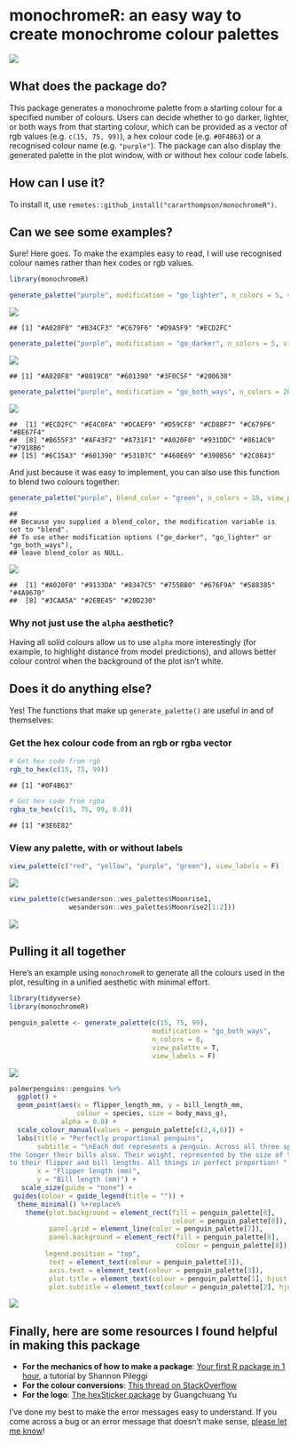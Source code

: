 monochromeR: an easy way to create monochrome colour palettes
================

![](inst/figures/logo-social.PNG)

## What does the package do?

This package generates a monochrome palette from a starting colour for a
specified number of colours. Users can decide whether to go darker,
lighter, or both ways from that starting colour, which can be provided
as a vector of rgb values (e.g. `c(15, 75, 99)`), a hex colour code
(e.g. `#0F4B63`) or a recognised colour name (e.g. `"purple"`). The
package can also display the generated palette in the plot window, with
or without hex colour code labels.

## How can I use it?

To install it, use
`remotes::github_install("cararthompson/monochromeR")`.

## Can we see some examples?

Sure! Here goes. To make the examples easy to read, I will use
recognised colour names rather than hex codes or rgb values.

``` r
library(monochromeR)

generate_palette("purple", modification = "go_lighter", n_colors = 5, view_palette = T)
```

![](README_files/figure-gfm/unnamed-chunk-1-1.png)<!-- -->

    ## [1] "#A020F0" "#B34CF3" "#C679F6" "#D9A5F9" "#ECD2FC"

``` r
generate_palette("purple", modification = "go_darker", n_colors = 5, view_palette = T, view_labels = F)
```

![](README_files/figure-gfm/unnamed-chunk-2-1.png)<!-- -->

    ## [1] "#A020F0" "#8019C0" "#601390" "#3F0C5F" "#200630"

``` r
generate_palette("purple", modification = "go_both_ways", n_colors = 20, view_palette = T, view_labels = F)
```

![](README_files/figure-gfm/unnamed-chunk-3-1.png)<!-- -->

    ##  [1] "#ECD2FC" "#E4C0FA" "#DCAEF9" "#D59CF8" "#CD8BF7" "#C679F6" "#BE67F4"
    ##  [8] "#B655F3" "#AF43F2" "#A731F1" "#A020F0" "#931DDC" "#861AC9" "#7918B6"
    ## [15] "#6C15A3" "#601390" "#53107C" "#460E69" "#390B56" "#2C0843"

And just because it was easy to implement, you can also use this
function to blend two colours together:

``` r
generate_palette("purple", blend_color = "green", n_colors = 10, view_palette = T, view_labels = F)
```

    ## 
    ## Because you supplied a blend_color, the modification variable is set to "blend".
    ## To use other modification options ("go_darker", "go_lighter" or "go_both_ways"),
    ## leave blend_color as NULL.

![](README_files/figure-gfm/unnamed-chunk-4-1.png)<!-- -->

    ##  [1] "#A020F0" "#9133DA" "#8347C5" "#755BB0" "#676F9A" "#588385" "#4A9670"
    ##  [8] "#3CAA5A" "#2EBE45" "#20D230"

### Why not just use the `alpha` aesthetic?

Having all solid colours allow us to use `alpha` more interestingly (for
example, to highlight distance from model predictions), and allows
better colour control when the background of the plot isn’t white.

## Does it do anything else?

Yes! The functions that make up `generate_palette()` are useful in and
of themselves:

### Get the hex colour code from an rgb or rgba vector

``` r
# Get hex code from rgb
rgb_to_hex(c(15, 75, 99))
```

    ## [1] "#0F4B63"

``` r
# Get hex code from rgba
rgba_to_hex(c(15, 75, 99, 0.8))
```

    ## [1] "#3E6E82"

### View any palette, with or without labels

``` r
view_palette(c("red", "yellow", "purple", "green"), view_labels = F)
```

![](README_files/figure-gfm/unnamed-chunk-6-1.png)<!-- -->

``` r
view_palette(c(wesanderson::wes_palettes$Moonrise1,
               wesanderson::wes_palettes$Moonrise2[1:2]))
```

![](README_files/figure-gfm/unnamed-chunk-6-2.png)<!-- -->

## Pulling it all together

Here’s an example using `monochromeR` to generate all the colours used
in the plot, resulting in a unified aesthetic with minimal effort.

``` r
library(tidyverse)
library(monochromeR)

penguin_palette <- generate_palette(c(15, 75, 99), 
                                    modification = "go_both_ways", 
                                    n_colors = 8,
                                    view_palette = T,
                                    view_labels = F)
```

![](README_files/figure-gfm/penguin_plot-1.png)<!-- -->

``` r
palmerpenguins::penguins %>%
  ggplot() +
  geom_point(aes(x = flipper_length_mm, y = bill_length_mm, 
                 colour = species, size = body_mass_g),
             alpha = 0.8) +
  scale_colour_manual(values = penguin_palette[c(2,4,6)]) +
  labs(title = "Perfectly proportional penguins", 
       subtitle = "\nEach dot represents a penguin. Across all three species, the longer the penguins' flippers, 
the longer their bills also. Their weight, represented by the size of the dot, is also correlated 
to their flipper and bill lengths. All things in perfect proportion! ",
       x = "Flipper length (mm)",
       y = "Bill length (mm)") +
   scale_size(guide = "none") +
 guides(colour = guide_legend(title = "")) +
  theme_minimal() %+replace%
    theme(plot.background = element_rect(fill = penguin_palette[8], 
                                         colour = penguin_palette[8]),
          panel.grid = element_line(color = penguin_palette[7]),
          panel.background = element_rect(fill = penguin_palette[8], 
                                          colour = penguin_palette[8]),
         legend.position = "top",
          text = element_text(colour = penguin_palette[3]),
          axis.text = element_text(colour = penguin_palette[3]),
          plot.title = element_text(colour = penguin_palette[1], hjust = 0, size = 18),
          plot.subtitle = element_text(colour = penguin_palette[2], hjust = 0, size = 10))
```

![](README_files/figure-gfm/penguin_plot-2.png)<!-- -->

## Finally, here are some resources I found helpful in making this package

-   **For the mechanics of how to make a package**: [Your first R
    package in 1
    hour](https://www.pipinghotdata.com/posts/2020-10-25-your-first-r-package-in-1-hour/),
    a tutorial by Shannon Pileggi
-   **For the colour conversions**: [This thread on
    StackOverflow](https://stackoverflow.com/questions/60977641/r-function-for-rgba-to-hex-color-conversion)
-   **For the logo**: [The hexSticker
    package](https://github.com/GuangchuangYu/hexSticker) by Guangchuang
    Yu

I’ve done my best to make the error messages easy to understand. If you
come across a bug or an error message that doesn’t make sense, [please
let me know](https://github.com/cararthompson/monochromeR/issues)!
